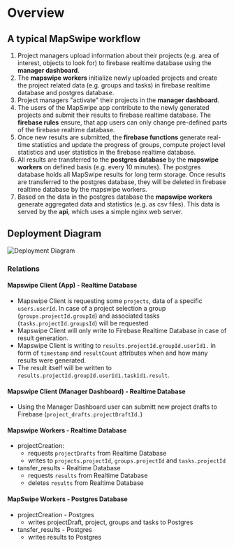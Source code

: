 # Overview
## A typical MapSwipe workflow

1. Project managers upload information about their projects (e.g. area of interest, objects to look for) to firebase realtime database using the **manager dashboard**.
2. The **mapswipe workers** initialize newly uploaded projects and create the project related data (e.g. groups and tasks) in firebase realtime database and postgres database.
3. Project managers "activate" their projects in the **manager dashboard**.
4. The users of the MapSwipe app contribute to the newly generated projects and submit their results to firebase realtime database. The **firebase rules** ensure, that app users can only change pre-defined parts of the firebase realtime database.
5. Once new results are submitted, the **firebase functions** generate real-time statistics and update the progress of groups, compute project level statistics and user statistics in the firebase realtime database.
6. All results are transferred to the **postgres database** by the **mapswipe workers** on defined basis (e.g. every 10 minutes). The postgres database holds all MapSwipe results for long term storage. Once results are transferred to the postgres database, they will be deleted in firebase realtime database by the mapswipe workers.
7. Based on the data in the postgres database the **mapswipe workers** generate aggregated data and statistics (e.g. as csv files). This data is served by the **api**, which uses a simple nginx web server.

## Deployment Diagram

![Deployment Diagram](/_static/img/deployment_diagram.png)

### Relations

#### Mapswipe Client (App) - Realtime Database
- Mapswipe Client is requesting some `projects`, data of a specific `users.userId`. In case of a project selection a group (`groups.projectId.groupId`) and associated tasks (`tasks.projectId.groupsId`) will be requested
- Mapswipe Client will only write to Firebase Realtime Database in case of result generation.
- Mapswipe Client is writing to `results.projectId.groupId.userId1.` in form of `timestamp` and `resultCount` attributes when and how many results were generated.
- The result itself will be written to `results.projectId.groupId.userId1.taskId1.result`.

#### Mapswipe Client (Manager Dashboard) - Realtime Database
- Using the Manager Dashboard user can submitt new project drafts to Firebase (`project_drafts.projectDraftId.`)

#### Mapswipe Workers - Realtime Database
- projectCreation:
    - requests `projectDrafts` from Realtime Database
    - writes to `projects.projectId`, `groups.projectId` and `tasks.projectId`
- tansfer_results - Realtime Database
    - requests `results` from Realtime Database
    - deletes `results` from Realtime Database

#### MapSwipe Workers - Postgres Database  
- projectCreation - Postgres
    - writes projectDraft, project, groups and tasks to Postgres
- tansfer_results - Postgres
    - writes results to Postgres
